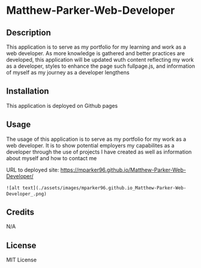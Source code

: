 # Matthew-Parker-Web-Developer

## Description

This application is to serve as my portfolio for my learning and work as a web developer. As more knowledge is gathered and better practices are developed, this application will be updated wuth content reflecting my work as a developer, styles to enhance the page such fullpage.js, and information of myself as my journey as a developer lengthens

## Installation

This application is deployed on Github pages

## Usage
The usage of this application is to serve as my portfolio for my work as a web developer. It is to show potential employers my capabilites as a developer through the use of projects I have created as well as information about myself and how to contact me


URL to deployed site: https://mparker96.github.io/Matthew-Parker-Web-Developer/ 


    ![alt text](./assets/images/mparker96.github.io_Matthew-Parker-Web-Developer_.png)


## Credits

N/A
## License

MIT License
